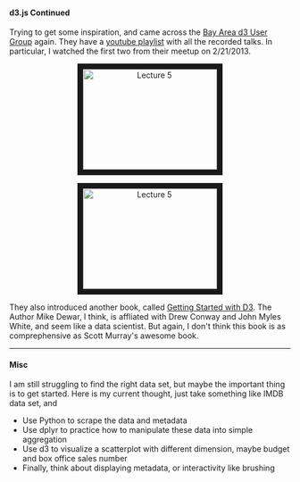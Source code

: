 #### d3.js Continued

Trying to get some inspiration, and came across the [Bay Area d3 User Group] again. They have a [youtube playlist] with all the recorded talks. In particular, I watched the first two from their meetup on 2/21/2013.

<p align="center"><a href="https://www.youtube.com/watch?v=b9s7B7HYXhc&list=PLI_sHchSmdCCRq86X778ZpIlbOPCUF0MF&index=1" target="_blank"><img src="http://img.youtube.com/vi/b9s7B7HYXhc/0.jpg" alt="Lecture 5" width="240" height="180" border="10" align="middle" /></a></p>

<p align="center"><a href="https://www.youtube.com/watch?v=_4IV68gR1oE&list=PLI_sHchSmdCCRq86X778ZpIlbOPCUF0MF&index=2" target="_blank"><img src="http://img.youtube.com/vi/_4IV68gR1oE/0.jpg" alt="Lecture 5" width="240" height="180" border="10" align="middle" /></a></p>

They also introduced another book, called [Getting Started with D3]. The Author Mike Dewar, I think, is affliated with Drew Conway and John Myles White, and seem like a data scientist. But again, I don't think this book is as comprephensive as Scott Murray's awesome book.

---

#### Misc

I am still struggling to find the right data set, but maybe the important thing is to get started. Here is my current thought, just take something like IMDB data set, and

* Use Python to scrape the data and metadata
* Use dplyr to practice how to manipulate these data into simple aggregation
* Use d3 to visualize a scatterplot with different dimension, maybe budget and box office sales number
* Finally, think about displaying metadata, or interactivity like brushing


[Bay Area d3 User Group]: http://www.meetup.com/Bay-Area-d3-User-Group/about/
[youtube playlist]: https://www.youtube.com/playlist?list=PLI_sHchSmdCCRq86X778ZpIlbOPCUF0MF
[Getting Started with D3]:file:///Users/rc8138/Desktop/Self_Learning/Textbooks_OReilly/Getting%20Started%20with%20D3.pdf